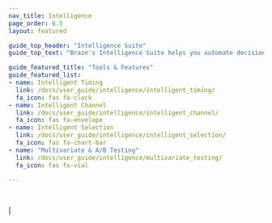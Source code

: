 ```yaml
---
nav_title: Intelligence
page_order: 6.5
layout: featured

guide_top_header: "Intelligence Suite"
guide_top_text: "Braze's Intelligence Suite helps you automate decision-making with data-based insights. From delivery time to multivariate testing, brands can use these tools and features to create dynamic, cross-channel experiences that optimize at scale. <br> <br> The Intelligence Suite comprises of three main features: <em> Intelligent Timing, Intelligent Channel, and Intelligent Selection. </em>"

guide_featured_title: "Tools & Features"
guide_featured_list:
- name: Intelligent Timing
  link: /docs/user_guide/intelligence/intelligent_timing/
  fa_icon: fas fa-clock
- name: Intelligent Channel
  link: /docs/user_guide/intelligence/intelligent_channel/
  fa_icon: fas fa-envelope
- name: Intelligent Selection
  link: /docs/user_guide/intelligence/intelligent_selection/
  fa_icon: fas fa-chart-bar
- name: "Multivariate & A/B Testing"
  link: /docs/user_guide/intelligence/multivariate_testing/
  fa_icon: fas fa-vial

---
```


<br>

|
